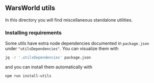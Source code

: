 ## WarsWorld utils

In this directory you will find miscellaneous standalone utilities.

### Installing requirements

Some utils have extra node dependencies documented in `package.json` under `"utilsDependencies"`. You can visualize them with

```sh
jq -r '.utilsDependencies' package.json
```

and you can install them automatically with

```sh
npm run install-utils
```


